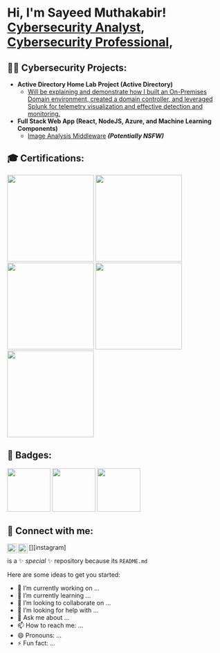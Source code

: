 <h1>Hi, I'm Sayeed Muthakabir! <br/><a href="https://github.com/MuthaKabir/Sayeed-Muthakabir">Cybersecurity Analyst</a>, <a href="https://www.linkedin.com/in/muthakabir/">Cybersecurity Professional</a>,

<h2>👨‍💻 Cybersecurity Projects:</h2>

- <b>Active Directory Home Lab Project (Active Directory)</b>
  - [Will be explaining and demonstrate how I built an On-Premises Domain environment, created a domain controller, and leveraged Splunk for telemetry visualization and effective detection and monitoring.](https://github.com/MuthaKabir/Active-Directory-Home-Lab)
- <b>Full Stack Web App (React, NodeJS, Azure, and Machine Learning Components)</b>
  - [Image Analysis Middleware](https://github.com/joshmadakor1/4chan-Image-Analysis-Middleware-C964) <b><i>(Potentially NSFW)</b></i>


<h2> 🎓 Certifications:</h2>

<img src="https://github.com/user-attachments/assets/9ba792d5-aef2-4f7b-9c7b-c7dc322526f8"  width=200 hieght=200>
<img src="https://github.com/user-attachments/assets/51695100-6782-4f7f-8f66-f2966f24b6a8"  width=200 hieght=200>
<img src="https://github.com/user-attachments/assets/b879826f-d00b-415b-b27a-12bd65aaf99b"  width=200 hieght=200>
<img src="https://github.com/user-attachments/assets/6834a381-97ff-4284-8502-bea005c40799"  width=200 hieght=200>
<img src="https://github.com/user-attachments/assets/ec065634-77b4-483a-83e6-7cbcc38d9f77"  width=200 hieght=200>


<h2> 📛 Badges:</h2>


<img src="https://github.com/user-attachments/assets/e2de54fe-2463-4e41-a453-2be2264f1ddb"  width=100 hieght=100>
<img src="https://github.com/user-attachments/assets/9fbf1737-8a42-446a-9cf4-bc7c0a9e1ba1"  width=100 hieght=100>
<img src="https://github.com/user-attachments/assets/c89fed72-f9e8-4717-b08e-f23654e0e80e"  width=100 hieght=100>





<h2> 🤳 Connect with me:</h2>

[<img align="left" alt="JoshMadakor | LinkedIn" width="22px" src="https://cdn.jsdelivr.net/npm/simple-icons@v3/icons/linkedin.svg" />][linkedin]
[<img align="left" alt="JoshMadakor | Instagram" width="22px" src="https://cdn.jsdelivr.net/npm/simple-icons@v3/icons/instagram.svg" />][instagram]


[linkedin]: https://www.linkedin.com/in/muthakabir/


 is a ✨ _special_ ✨ repository because its `README.md` 

Here are some ideas to get you started:

- 🔭 I’m currently working on ...
- 🌱 I’m currently learning ...
- 👯 I’m looking to collaborate on ...
- 🤔 I’m looking for help with ...
- 💬 Ask me about ...
- 📫 How to reach me: ...
- 😄 Pronouns: ...
- ⚡ Fun fact: ...


